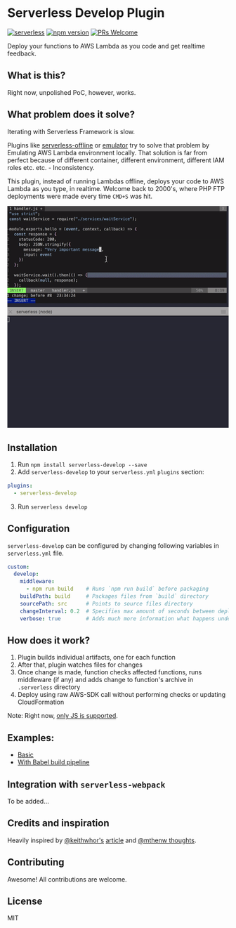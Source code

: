 # Serverless Develop Plugin
[![serverless](http://public.serverless.com/badges/v3.svg)](http://www.serverless.com)
[![npm version](https://badge.fury.io/js/serverless-develop.svg)](https://badge.fury.io/js/serverless-develop)
[![PRs Welcome](https://img.shields.io/badge/PRs-welcome-brightgreen.svg)](#contributing)

Deploy your functions to AWS Lambda as you code and get realtime feedback.

## What is this?
Right now, unpolished PoC, however, works.

## What problem does it solve?
Iterating with Serverless Framework is slow.

Plugins like [serverless-offline](https://github.com/dherault/serverless-offline) or [emulator](https://github.com/serverless/emulator) try to solve that problem by Emulating AWS Lambda environment locally. That solution is far from perfect because of different container, different environment, different IAM roles etc. etc. - Inconsistency.

This plugin, instead of running Lambdas offline, deploys your code to AWS Lambda as you type, in realtime. Welcome back to 2000's, where PHP FTP deployments were made every time `CMD+S` was hit.

![Demo](/resources/anim.gif)

## Installation

1. Run `npm install serverless-develop --save`
2. Add `serverless-develop` to your `serverless.yml` `plugins` section:
```yml
plugins:
  - serverless-develop
```
3. Run `serverless develop`

## Configuration

`serverless-develop` can be configured by changing following variables in `serverless.yml` file.


```yml
custom:
  develop:
    middleware:
      - npm run build    # Runs `npm run build` before packaging
    buildPath: build     # Packages files from `build` directory
    sourcePath: src      # Points to source files directory
    changeInterval: 0.2  # Specifies max amount of seconds between deployments
    verbose: true        # Adds much more information what happens under the hood
```

## How does it work?

1. Plugin builds individual artifacts, one for each function
2. After that, plugin watches files for changes
3. Once change is made, function checks affected functions, runs middleware (if any) and adds change to function's archive in `.serverless` directory
4. Deploy using raw AWS-SDK call without performing checks or updating CloudFormation

Note: Right now, [only JS is supported](https://github.com/RafalWilinski/serverless-develop/blob/master/index.js#L204).

## Examples:
- [Basic](https://github.com/RafalWilinski/serverless-develop/tree/master/examples/basic)
- [With Babel build pipeline](https://github.com/RafalWilinski/serverless-develop/tree/master/examples/babel)


## Integration with `serverless-webpack`

To be added...


## Credits and inspiration

Heavily inspired by [@keithwhor's](https://github.com/keithwhor) [article](https://medium.com/@keithwhor/rise-of-functions-as-a-service-how-php-set-the-serverless-stage-20-years-ago-ccb560c5f422) and [@mthenw thoughts](https://github.com/mthenw).

## Contributing

Awesome! All contributions are welcome.

## License

MIT
